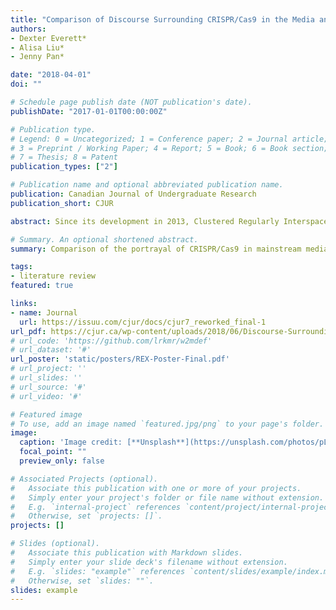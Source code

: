 ```yaml
---
title: "Comparison of Discourse Surrounding CRISPR/Cas9 in the Media and Peer-Reviewed Literature"
authors:
- Dexter Everett*
- Alisa Liu*
- Jenny Pan*

date: "2018-04-01"
doi: ""

# Schedule page publish date (NOT publication's date).
publishDate: "2017-01-01T00:00:00Z"

# Publication type.
# Legend: 0 = Uncategorized; 1 = Conference paper; 2 = Journal article;
# 3 = Preprint / Working Paper; 4 = Report; 5 = Book; 6 = Book section;
# 7 = Thesis; 8 = Patent
publication_types: ["2"]

# Publication name and optional abbreviated publication name.
publication: Canadian Journal of Undergraduate Research
publication_short: CJUR

abstract: Since its development in 2013, Clustered Regularly Interspaced Short Palindromic Repeats (CRISPR) Cas9 gene-editing technologies have dramatically impacted the field of genetics research. CRISPR/Cas9 has received a lot of attention in the news in recent years, and accurate portrayal of this technology by the mainstream media has the potential to shape its perception by the public in a way that is conducive to its possible implementation as a viable tool for genetic engineering. Our aim was to evaluate how the discussion of CRISPR/Cas9 in the mainstream media reflects and compares to that of the academic literature. We surveyed mainstream news articles (n=60) and scientific review articles (n=30) that discussed CRISPR/Cas9. Using an a priori coding scheme, we found that while the news does not accurately reflect the current state of CRISPR/Cas9 research and development, it provides more perspectives and considers broader social implications compared to the academic literature. Therefore, both news media and academic papers provide valuable contributions to the conversation but news articles in particular have the opportunity to improve the accuracy or thoroughness of their coverage on the topic. (* denotes equal contribution)

# Summary. An optional shortened abstract.
summary: Comparison of the portrayal of CRISPR/Cas9 in mainstream media and academic literature. (From my pre-med, baby-research days.)

tags:
- literature review
featured: true

links:
- name: Journal
  url: https://issuu.com/cjur/docs/cjur7_reworked_final-1
url_pdf: https://cjur.ca/wp-content/uploads/2018/06/Discourse-Surrounding-CRISPRCAS9.pdf
# url_code: 'https://github.com/lrkmr/w2mdef'
# url_dataset: '#'
url_poster: 'static/posters/REX-Poster-Final.pdf'
# url_project: ''
# url_slides: ''
# url_source: '#'
# url_video: '#'

# Featured image
# To use, add an image named `featured.jpg/png` to your page's folder.
image:
  caption: 'Image credit: [**Unsplash**](https://unsplash.com/photos/pLCdAaMFLTE)'
  focal_point: ""
  preview_only: false

# Associated Projects (optional).
#   Associate this publication with one or more of your projects.
#   Simply enter your project's folder or file name without extension.
#   E.g. `internal-project` references `content/project/internal-project/index.md`.
#   Otherwise, set `projects: []`.
projects: []

# Slides (optional).
#   Associate this publication with Markdown slides.
#   Simply enter your slide deck's filename without extension.
#   E.g. `slides: "example"` references `content/slides/example/index.md`.
#   Otherwise, set `slides: ""`.
slides: example
---
```

